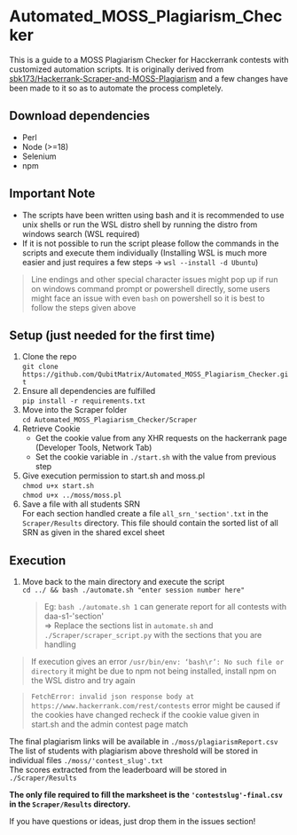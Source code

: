 # Automated_MOSS_Plagiarism_Checker
This is a guide to a MOSS Plagiarism Checker for Hacckerrank contests with customized automation scripts. It is originally derived from [sbk173/Hackerrank-Scraper-and-MOSS-Plagiarism](https://github.com/sbk173/Hackerrank-Scraper-and-MOSS-Plagiarism) and a few changes have been made to it so as to automate the process completely.

## Download dependencies
   - Perl
   - Node (>=18)
   - Selenium
   - npm 

## Important Note
- The scripts have been written using bash and it is recommended to use unix shells or run the WSL distro shell by running the distro from windows search (WSL required)   
- If it is not possible to run the script please follow the commands in the scripts and execute them individually (Installing WSL is much more easier and just requires a few steps -> `wsl --install -d Ubuntu`)

> Line endings and other special character issues might pop up if run on windows command prompt or powershell directly, some users might face an issue with even `bash` on powershell so it is best to follow the steps given above 

## Setup (just needed for the first time)
1. Clone the repo   
   `git clone https://github.com/QubitMatrix/Automated_MOSS_Plagiarism_Checker.git`
2. Ensure all dependencies are fulfilled   
   `pip install -r requirements.txt`
2. Move into the Scraper folder   
   `cd Automated_MOSS_Plagiarism_Checker/Scraper`
3. Retrieve Cookie   
   - Get the cookie value from any XHR requests on the hackerrank page (Developer Tools, Network Tab)
   - Set the cookie variable in `./start.sh` with the value from previous step
4. Give execution permission to start.sh and moss.pl   
      `chmod u+x start.sh`   
      `chmod u+x ../moss/moss.pl`
5. Save a file with all students SRN   
   For each section handled create a file `all_srn_'section'.txt` in the `Scraper/Results` directory. This file should contain the sorted list of all SRN as given in the shared excel sheet

## Execution
1. Move back to the main directory and execute the script   
   `cd ../ && bash ./automate.sh "enter session number here"`   
   > Eg: `bash ./automate.sh 1` can generate report for all contests with daa-s1-'section'   
   => Replace the sections list in `automate.sh` and `./Scraper/scraper_script.py` with the sections that you are handling  

> If execution gives an error `/usr/bin/env: ‘bash\r’: No such file or directory` it might be due to npm not being installed, install npm on the WSL distro and try again   

> `FetchError: invalid json response body at https://www.hackerrank.com/rest/contests` error might be caused if the cookies have changed recheck if the cookie value given in start.sh and the admin contest page match   

The final plagiarism links will be available in `./moss/plagiarismReport.csv`   
The list of students with plagiarism above threshold will be stored in individual files `./moss/'contest_slug'.txt`   
The scores extracted from the leaderboard will be stored in `./Scraper/Results`   

**The only file required to fill the marksheet is the `'contestslug'-final.csv` in the `Scraper/Results` directory.**   

If you have questions or ideas, just drop them in the issues section!